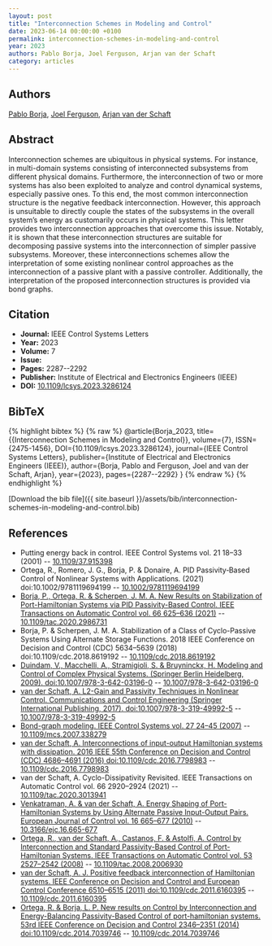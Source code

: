 ```yaml
---
layout: post
title: "Interconnection Schemes in Modeling and Control"
date: 2023-06-14 00:00:00 +0100
permalink: interconnection-schemes-in-modeling-and-control
year: 2023
authors: Pablo Borja, Joel Ferguson, Arjan van der Schaft
category: articles
---
```

 
## Authors
[Pablo Borja](authors/luis-pablo-borja), [Joel Ferguson](authors/joel-ferguson), [Arjan van der Schaft](authors/arjan-van-der-schaft)
 
## Abstract
Interconnection schemes are ubiquitous in physical systems. For instance, in multi-domain systems consisting of interconnected subsystems from different physical domains. Furthermore, the interconnection of two or more systems has also been exploited to analyze and control dynamical systems, especially passive ones. To this end, the most common interconnection structure is the negative feedback interconnection. However, this approach is unsuitable to directly couple the states of the subsystems in the overall system’s energy as customarily occurs in physical systems. This letter provides two interconnection approaches that overcome this issue. Notably, it is shown that these interconnection structures are suitable for decomposing passive systems into the interconnection of simpler passive subsystems. Moreover, these interconnections schemes allow the interpretation of some existing nonlinear control approaches as the interconnection of a passive plant with a passive controller. Additionally, the interpretation of the proposed interconnection structures is provided via bond graphs.
 
## Citation
- **Journal:** IEEE Control Systems Letters
- **Year:** 2023
- **Volume:** 7
- **Issue:** 
- **Pages:** 2287--2292
- **Publisher:** Institute of Electrical and Electronics Engineers (IEEE)
- **DOI:** [10.1109/lcsys.2023.3286124](https://doi.org/10.1109/lcsys.2023.3286124)
 
## BibTeX
{% highlight bibtex %}
{% raw %}
@article{Borja_2023,
  title={{Interconnection Schemes in Modeling and Control}},
  volume={7},
  ISSN={2475-1456},
  DOI={10.1109/lcsys.2023.3286124},
  journal={IEEE Control Systems Letters},
  publisher={Institute of Electrical and Electronics Engineers (IEEE)},
  author={Borja, Pablo and Ferguson, Joel and van der Schaft, Arjan},
  year={2023},
  pages={2287--2292}
}
{% endraw %}
{% endhighlight %}
 
[Download the bib file]({{ site.baseurl }}/assets/bib/interconnection-schemes-in-modeling-and-control.bib)
 
## References
- Putting energy back in control. IEEE Control Systems vol. 21 18–33 (2001) -- [10.1109/37.915398](https://doi.org/10.1109/37.915398)
- Ortega, R., Romero, J. G., Borja, P. & Donaire, A. PID Passivity‐Based Control of Nonlinear Systems with Applications. (2021) doi:10.1002/9781119694199 -- [10.1002/9781119694199](https://doi.org/10.1002/9781119694199)
- [Borja, P., Ortega, R. & Scherpen, J. M. A. New Results on Stabilization of Port-Hamiltonian Systems via PID Passivity-Based Control. IEEE Transactions on Automatic Control vol. 66 625–636 (2021)](new-results-on-stabilization-of-port-hamiltonian-systems-via-pid-passivity-based-control) -- [10.1109/tac.2020.2986731](https://doi.org/10.1109/tac.2020.2986731)
- Borja, P. & Scherpen, J. M. A. Stabilization of a Class of Cyclo-Passive Systems Using Alternate Storage Functions. 2018 IEEE Conference on Decision and Control (CDC) 5634–5639 (2018) doi:10.1109/cdc.2018.8619192 -- [10.1109/cdc.2018.8619192](https://doi.org/10.1109/cdc.2018.8619192)
- [Duindam, V., Macchelli, A., Stramigioli, S. & Bruyninckx, H. Modeling and Control of Complex Physical Systems. (Springer Berlin Heidelberg, 2009). doi:10.1007/978-3-642-03196-0](modeling-and-control-of-complex-physical-systems) -- [10.1007/978-3-642-03196-0](https://doi.org/10.1007/978-3-642-03196-0)
- [van der Schaft, A. L2-Gain and Passivity Techniques in Nonlinear Control. Communications and Control Engineering (Springer International Publishing, 2017). doi:10.1007/978-3-319-49992-5](l2-gain-and-passivity-techniques-in-nonlinear-control) -- [10.1007/978-3-319-49992-5](https://doi.org/10.1007/978-3-319-49992-5)
- [Bond-graph modeling. IEEE Control Systems vol. 27 24–45 (2007)](bond-graph-modeling) -- [10.1109/mcs.2007.338279](https://doi.org/10.1109/mcs.2007.338279)
- [van der Schaft, A. Interconnections of input-output Hamiltonian systems with dissipation. 2016 IEEE 55th Conference on Decision and Control (CDC) 4686–4691 (2016) doi:10.1109/cdc.2016.7798983](interconnections-of-input-output-hamiltonian-systems-with-dissipation) -- [10.1109/cdc.2016.7798983](https://doi.org/10.1109/cdc.2016.7798983)
- van der Schaft, A. Cyclo-Dissipativity Revisited. IEEE Transactions on Automatic Control vol. 66 2920–2924 (2021) -- [10.1109/tac.2020.3013941](https://doi.org/10.1109/tac.2020.3013941)
- [Venkatraman, A. & van der Schaft, A. Energy Shaping of Port-Hamiltonian Systems by Using Alternate Passive Input-Output Pairs. European Journal of Control vol. 16 665–677 (2010)](energy-shaping-of-port-hamiltonian-systems-by-using-alternate-passive-input-output-pairs) -- [10.3166/ejc.16.665-677](https://doi.org/10.3166/ejc.16.665-677)
- [Ortega, R., van der Schaft, A., Castanos, F. & Astolfi, A. Control by Interconnection and Standard Passivity-Based Control of Port-Hamiltonian Systems. IEEE Transactions on Automatic Control vol. 53 2527–2542 (2008)](control-by-interconnection-and-standard-passivity-based-control-of-port-hamiltonian-systems) -- [10.1109/tac.2008.2006930](https://doi.org/10.1109/tac.2008.2006930)
- [van der Schaft, A. J. Positive feedback interconnection of Hamiltonian systems. IEEE Conference on Decision and Control and European Control Conference 6510–6515 (2011) doi:10.1109/cdc.2011.6160395](positive-feedback-interconnection-of-hamiltonian-systems) -- [10.1109/cdc.2011.6160395](https://doi.org/10.1109/cdc.2011.6160395)
- [Ortega, R. & Borja, L. P. New results on Control by Interconnection and Energy-Balancing Passivity-Based Control of port-hamiltonian systems. 53rd IEEE Conference on Decision and Control 2346–2351 (2014) doi:10.1109/cdc.2014.7039746](new-results-on-control-by-interconnection-and-energy-balancing-passivity-based-control-of-port-hamiltonian-systems) -- [10.1109/cdc.2014.7039746](https://doi.org/10.1109/cdc.2014.7039746)

